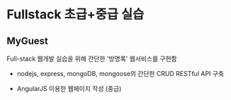 Fullstack 초급+중급 실습
====================

MyGuest
-------

Full-stack 웹개발 실습을 위해 간단한 '방명록' 웹서비스를 구현함 

* nodejs, express, mongoDB, mongoose의 간단한 CRUD RESTful API 구축

* AngularJS 이용한 웹페이지 작성 (중급)

